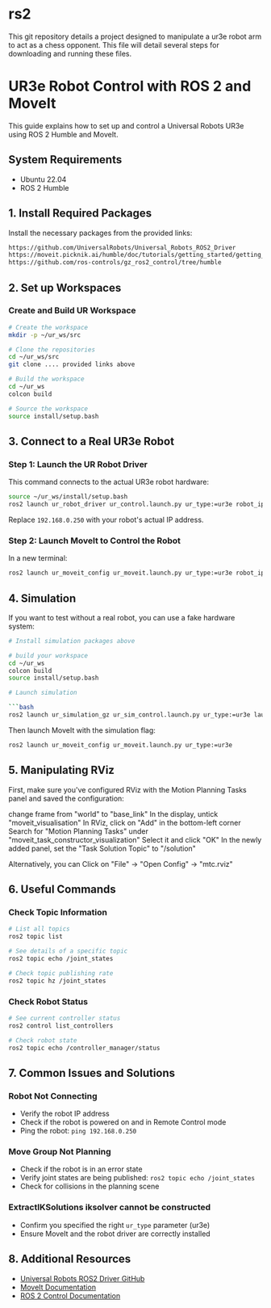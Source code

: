 # rs2
This git repository details a project designed to manipulate a ur3e robot arm to act as a chess opponent. This file will detail several steps for downloading and running these files.


# UR3e Robot Control with ROS 2 and MoveIt

This guide explains how to set up and control a Universal Robots UR3e using ROS 2 Humble and MoveIt.

## System Requirements

- Ubuntu 22.04
- ROS 2 Humble

## 1. Install Required Packages

Install the necessary packages from the provided links:
```bash
https://github.com/UniversalRobots/Universal_Robots_ROS2_Driver
https://moveit.picknik.ai/humble/doc/tutorials/getting_started/getting_started.html
https://github.com/ros-controls/gz_ros2_control/tree/humble
```

## 2. Set up Workspaces

### Create and Build UR Workspace

```bash
# Create the workspace
mkdir -p ~/ur_ws/src

# Clone the repositories
cd ~/ur_ws/src
git clone .... provided links above

# Build the workspace
cd ~/ur_ws
colcon build

# Source the workspace
source install/setup.bash
```


## 3. Connect to a Real UR3e Robot

### Step 1: Launch the UR Robot Driver

This command connects to the actual UR3e robot hardware:

```bash
source ~/ur_ws/install/setup.bash
ros2 launch ur_robot_driver ur_control.launch.py ur_type:=ur3e robot_ip:=192.168.0.250 launch_rviz:=false
```

Replace `192.168.0.250` with your robot's actual IP address.

### Step 2: Launch MoveIt to Control the Robot

In a new terminal:

```bash
ros2 launch ur_moveit_config ur_moveit.launch.py ur_type:=ur3e robot_ip:=192.168.0.250
```

## 4. Simulation

If you want to test without a real robot, you can use a fake hardware system:

```bash
# Install simulation packages above

# build your workspace
cd ~/ur_ws
colcon build
source install/setup.bash

# Launch simulation

```bash
ros2 launch ur_simulation_gz ur_sim_control.launch.py ur_type:=ur3e launch_rviz:=false use_fake_hardware:=true
```

Then launch MoveIt with the simulation flag:

```bash
ros2 launch ur_moveit_config ur_moveit.launch.py ur_type:=ur3e
```

## 5. Manipulating RViz 

First, make sure you've configured RViz with the Motion Planning Tasks panel and saved the configuration:

change frame from "world" to "base_link"
In the display, untick "moveit_visualisation"
In RViz, click on "Add" in the bottom-left corner
Search for "Motion Planning Tasks" under "moveit_task_constructor_visualization"
Select it and click "OK"
In the newly added panel, set the "Task Solution Topic" to "/solution"

Alternatively, you can Click on "File" → "Open Config" → "mtc.rviz"

## 6. Useful Commands

### Check Topic Information

```bash
# List all topics
ros2 topic list

# See details of a specific topic
ros2 topic echo /joint_states

# Check topic publishing rate
ros2 topic hz /joint_states
```

### Check Robot Status

```bash
# See current controller status
ros2 control list_controllers

# Check robot state
ros2 topic echo /controller_manager/status
```

## 7. Common Issues and Solutions

### Robot Not Connecting
- Verify the robot IP address
- Check if the robot is powered on and in Remote Control mode
- Ping the robot: `ping 192.168.0.250`

### Move Group Not Planning
- Check if the robot is in an error state
- Verify joint states are being published: `ros2 topic echo /joint_states`
- Check for collisions in the planning scene

### ExtractIKSolutions iksolver cannot be constructed
- Confirm you specified the right `ur_type` parameter (ur3e)
- Ensure MoveIt and the robot driver are correctly installed

## 8. Additional Resources

- [Universal Robots ROS2 Driver GitHub](https://github.com/UniversalRobots/Universal_Robots_ROS2_Driver)
- [MoveIt Documentation](https://moveit.picknik.ai/humble/index.html)
- [ROS 2 Control Documentation](https://control.ros.org/humble/index.html)

